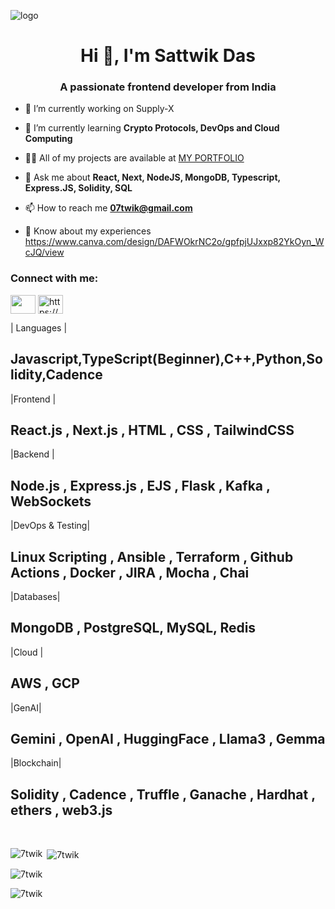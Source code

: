 ![logo](https://res.cloudinary.com/dcyfkgtgv/image/upload/v1696113041/Screenshot_2023-10-01_035850_mossmv.png)
<h1 align="center">Hi 👋, I'm Sattwik Das</h1>
<h3 align="center">A passionate frontend developer from India</h3>

- 🔭 I’m currently working on Supply-X

- 🌱 I’m currently learning **Crypto Protocols, DevOps and Cloud Computing**

- 👨‍💻 All of my projects are available at [MY PORTFOLIO](https://7twik.vercel.app/)

- 💬 Ask me about **React, Next, NodeJS, MongoDB, Typescript, Express.JS, Solidity, SQL**

- 📫 How to reach me **07twik@gmail.com**

- 📄 Know about my experiences https://www.canva.com/design/DAFWOkrNC2o/gpfpjUJxxp82YkOyn_WcJQ/view


<h3 align="left">Connect with me:</h3>
<p align="left">
<a href="https://linkedin.com/in/https://www.linkedin.com/in/sattwik-das-90aa75249/" target="blank"><img align="center" src="https://raw.githubusercontent.com/rahuldkjain/github-profile-readme-generator/master/src/images/icons/Social/linked-in-alt.svg" height="30" width="40" /></a>
<a href="https://instagram.com/https://www.instagram.com/7twik/" target="blank"><img align="center" src="https://raw.githubusercontent.com/rahuldkjain/github-profile-readme-generator/master/src/images/icons/Social/instagram.svg" alt="https://www.instagram.com/7twik/" height="30" width="40" /></a>
</p>

| Languages | <h2>Javascript,TypeScript(Beginner),C++,Python,Solidity,Cadence</h2>
|Frontend |  <h2>React.js , Next.js , HTML , CSS , TailwindCSS</h2>
|Backend |  <h2>Node.js , Express.js , EJS , Flask , Kafka , WebSockets</h2>
|DevOps & Testing|  <h2>Linux Scripting , Ansible , Terraform , Github Actions , Docker , JIRA , Mocha , Chai</h2>
|Databases|  <h2>MongoDB , PostgreSQL, MySQL, Redis</h2>
|Cloud | <h2> AWS , GCP</h2>
|GenAI| <h2> Gemini , OpenAI , HuggingFace , Llama3 , Gemma</h2>
|Blockchain|  <h2>Solidity , Cadence , Truffle , Ganache , Hardhat , ethers , web3.js</h2>
<br/>


<p><img align="left" src="https://github-readme-stats.vercel.app/api/top-langs?username=7twik&show_icons=true&locale=en&layout=compact" alt="7twik" /></p>

<p>&nbsp;<img align="center" src="https://github-readme-stats.vercel.app/api?username=7twik&show_icons=true&locale=en" alt="7twik" /></p>

<p><img align="center" src="https://github-readme-streak-stats.herokuapp.com/?user=7twik" alt="7twik" /></p>
<p><img align="center" src="https://res.cloudinary.com/dcyfkgtgv/image/upload/v1704733941/Screenshot_2024-01-08_224119_sw4la4.png" alt="7twik" /></p>
